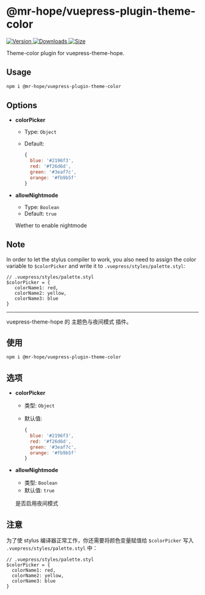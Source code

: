 # @mr-hope/vuepress-plugin-theme-color

[![Version](https://img.shields.io/npm/v/@mr-hope/vuepress-plugin-theme-color.svg?style=flat-square&logo=npm) ![Downloads](https://img.shields.io/npm/dm/@mr-hope/vuepress-plugin-theme-color.svg?style=flat-square&logo=npm) ![Size](https://img.shields.io/bundlephobia/min/@mr-hope/vuepress-plugin-theme-color?style=flat-square&logo=npm)](https://www.npmjs.com/package/@mr-hope/vuepress-plugin-theme-color)

Theme-color plugin for vuepress-theme-hope.

## Usage

```bash
npm i @mr-hope/vuepress-plugin-theme-color
```

## Options

- **colorPicker**

  - Type: `Object`
  - Default:

    ```js
    {
      blue: '#2196f3',
      red: '#f26d6d',
      green: '#3eaf7c',
      orange: '#fb9b5f'
    }
    ```

- **allowNightmode**

  - Type: `Boolean`
  - Default: `true`

  Wether to enable nightmode

## Note

In order to let the stylus compiler to work, you also need to assign the color variable to `$colorPicker` and write it to `.vuepress/styles/palette.styl`:

```stylus
// .vuepress/styles/palette.styl
$colorPicker = {
   colorName1: red,
   colorName2: yellow,
   colorName3: blue
}
```

---

vuepress-theme-hope 的 主题色与夜间模式 插件。

## 使用

```bash
npm i @mr-hope/vuepress-plugin-theme-color
```

## 选项

- **colorPicker**

  - 类型: `Object`
  - 默认值:

    ```js
    {
      blue: '#2196f3',
      red: '#f26d6d',
      green: '#3eaf7c',
      orange: '#fb9b5f'
    }
    ```

- **allowNightmode**

  - 类型: `Boolean`
  - 默认值: `true`

  是否启用夜间模式

## 注意

为了使 stylus 编译器正常工作，你还需要将颜色变量赋值给 `$colorPicker` 写入 `.vuepress/styles/palette.styl` 中：

```stylus
// .vuepress/styles/palette.styl
$colorPicker = {
  colorName1: red,
  colorName2: yellow,
  colorName3: blue
}
```
